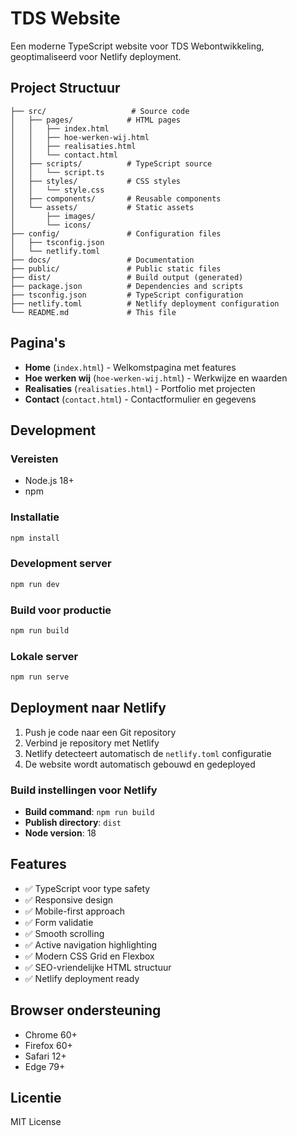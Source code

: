 # TDS Website

Een moderne TypeScript website voor TDS Webontwikkeling, geoptimaliseerd voor Netlify deployment.

## Project Structuur

```
├── src/                   # Source code
│   ├── pages/            # HTML pages
│   │   ├── index.html
│   │   ├── hoe-werken-wij.html
│   │   ├── realisaties.html
│   │   └── contact.html
│   ├── scripts/          # TypeScript source
│   │   └── script.ts
│   ├── styles/           # CSS styles
│   │   └── style.css
│   ├── components/       # Reusable components
│   └── assets/           # Static assets
│       ├── images/
│       └── icons/
├── config/               # Configuration files
│   ├── tsconfig.json
│   └── netlify.toml
├── docs/                 # Documentation
├── public/               # Public static files
├── dist/                 # Build output (generated)
├── package.json          # Dependencies and scripts
├── tsconfig.json         # TypeScript configuration
├── netlify.toml          # Netlify deployment configuration
└── README.md             # This file
```

## Pagina's

- **Home** (`index.html`) - Welkomstpagina met features
- **Hoe werken wij** (`hoe-werken-wij.html`) - Werkwijze en waarden
- **Realisaties** (`realisaties.html`) - Portfolio met projecten
- **Contact** (`contact.html`) - Contactformulier en gegevens

## Development

### Vereisten
- Node.js 18+
- npm

### Installatie
```bash
npm install
```

### Development server
```bash
npm run dev
```

### Build voor productie
```bash
npm run build
```

### Lokale server
```bash
npm run serve
```

## Deployment naar Netlify

1. Push je code naar een Git repository
2. Verbind je repository met Netlify
3. Netlify detecteert automatisch de `netlify.toml` configuratie
4. De website wordt automatisch gebouwd en gedeployed

### Build instellingen voor Netlify
- **Build command**: `npm run build`
- **Publish directory**: `dist`
- **Node version**: 18

## Features

- ✅ TypeScript voor type safety
- ✅ Responsive design
- ✅ Mobile-first approach
- ✅ Form validatie
- ✅ Smooth scrolling
- ✅ Active navigation highlighting
- ✅ Modern CSS Grid en Flexbox
- ✅ SEO-vriendelijke HTML structuur
- ✅ Netlify deployment ready

## Browser ondersteuning

- Chrome 60+
- Firefox 60+
- Safari 12+
- Edge 79+

## Licentie

MIT License
